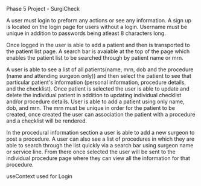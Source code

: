 Phase 5 Project - SurgiCheck

A user must login to preform any actions or see any information. A sign up is located on the login page for users without a login. Username must be unique in addition to passwords being atleast 8 characters long.

Once logged in the user is able to add a patient and then is transported to the patient list page. A search bar is avaiable at the top of the page which enables the patient list to be searched through by patient name or mrn.

A user is able to see a list of all patients(name, mrn, dob and the procedure (name and attending surgeon only)) and then select the patient to see that particular patient's information (personal information, procedure details, and the checklist). Once patient is selected the user is able to update and delete the individual patient in addition to updating individual checklist and/or procedure details. User is able to add a patient using only name, dob, and mrn. The mrn must be unique in order for the patient to be created, once created the user can association the patient with a procedure and a checklist will be rendered. 

In the procedural information section a user is able to add a new surgeon to post a procedure. A user can also see a list of procedures in which they are able to search through the list quickly via a search bar using surgeon name or service line. From there once selected the user will be sent to the individual procedure page where they can view all the information for that procedure. 

useContext used for Login 

